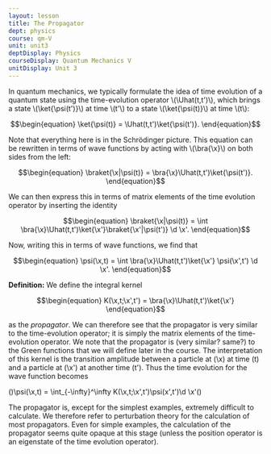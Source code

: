 ```yaml
---
layout: lesson
title: The Propagator 
dept: physics
course: qm-V
unit: unit3
deptDisplay: Physics
courseDisplay: Quantum Mechanics V
unitDisplay: Unit 3
---
```

In quantum mechanics, we typically formulate the idea of time evolution of a quantum state using the time-evolution operator \\(\Uhat(t,t')\\), which brings a state \\(\ket{\psi(t')}\\) at time \\(t'\\) to a state \\(\ket{\psi(t)}\\) at time \\(t\\):

$$\begin{equation}
\ket{\psi(t)} = \Uhat(t,t')\ket{\psi(t')}.
\end{equation}$$

Note that everything here is in the Schrödinger picture. This equation can be rewritten in terms of wave functions by acting with \\(\bra{\x}\\) on both sides from the left:

$$\begin{equation}
\braket{\x|\psi(t)} = \bra{\x}\Uhat(t,t')\ket{\psi(t')}.
\end{equation}$$

We can then express this in terms of matrix elements of the time evolution operator by inserting the identity

$$\begin{equation}
\braket{\x|\psi(t)} = \int \bra{\x}\Uhat(t,t')\ket{\x'}\braket{\x'|\psi(t')} \d \x'. 
\end{equation}$$

Now, writing this in terms of wave functions, we find that 

$$\begin{equation}
\psi(\x,t) = \int \bra{\x}\Uhat(t,t')\ket{\x'} \psi(\x',t') \d \x'. 
\end{equation}$$

<div class="definition">
<b>Definition:</b>
We define the integral kernel 

$$\begin{equation}
K(\x,t;\x',t') = \bra{\x}\Uhat(t,t')\ket{\x'}
\end{equation}$$

as the <i>propagator</i>. We can therefore see that the propagator is very similar to the time-evolution operator; it is simply the matrix elements of the time-evolution operator. We note that the propagator is (very similar? same?) to the Green functions that we will define later in the course. The interpretation of this kernel is the transition amplitude between a particle at \(\x\) at time \(t\) and a particle at \(\x'\) at another time \(t'\). Thus the time evolution for the wave function becomes 

\(\)\psi(\x,t) = \int_{-\infty}^\infty K(\x,t;\x',t')\psi(x',t')\d \x'\(\)

</div>

The propagator is, except for the simplest examples, extremely difficult to calculate. We therefore refer to perturbation theory for the calculation of most propagators. Even for simple examples, the calculation of the propagator seems quite opaque at this stage (unless the position operator is an eigenstate of the time evolution operator). 

